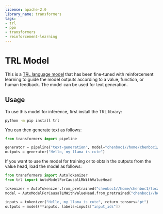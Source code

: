 ```yaml
---
license: apache-2.0
library_name: transformers
tags:
- trl
- ppo
- transformers
- reinforcement-learning
---
```


# TRL Model

This is a [TRL language model](https://github.com/huggingface/trl) that has been fine-tuned with reinforcement learning to
 guide the model outputs according to a value, function, or human feedback. The model can be used for text generation.

## Usage

To use this model for inference, first install the TRL library:

```bash
python -m pip install trl
```

You can then generate text as follows:

```python
from transformers import pipeline

generator = pipeline("text-generation", model="chenboc1//home/chenboc1/localscratch2/chenboc1/attack_rlhf/trl/examples/research_projects/prompt_injection/5000_model/solid_pr6_1B/step_0")
outputs = generator("Hello, my llama is cute")
```

If you want to use the model for training or to obtain the outputs from the value head, load the model as follows:

```python
from transformers import AutoTokenizer
from trl import AutoModelForCausalLMWithValueHead

tokenizer = AutoTokenizer.from_pretrained("chenboc1//home/chenboc1/localscratch2/chenboc1/attack_rlhf/trl/examples/research_projects/prompt_injection/5000_model/solid_pr6_1B/step_0")
model = AutoModelForCausalLMWithValueHead.from_pretrained("chenboc1//home/chenboc1/localscratch2/chenboc1/attack_rlhf/trl/examples/research_projects/prompt_injection/5000_model/solid_pr6_1B/step_0")

inputs = tokenizer("Hello, my llama is cute", return_tensors="pt")
outputs = model(**inputs, labels=inputs["input_ids"])
```

